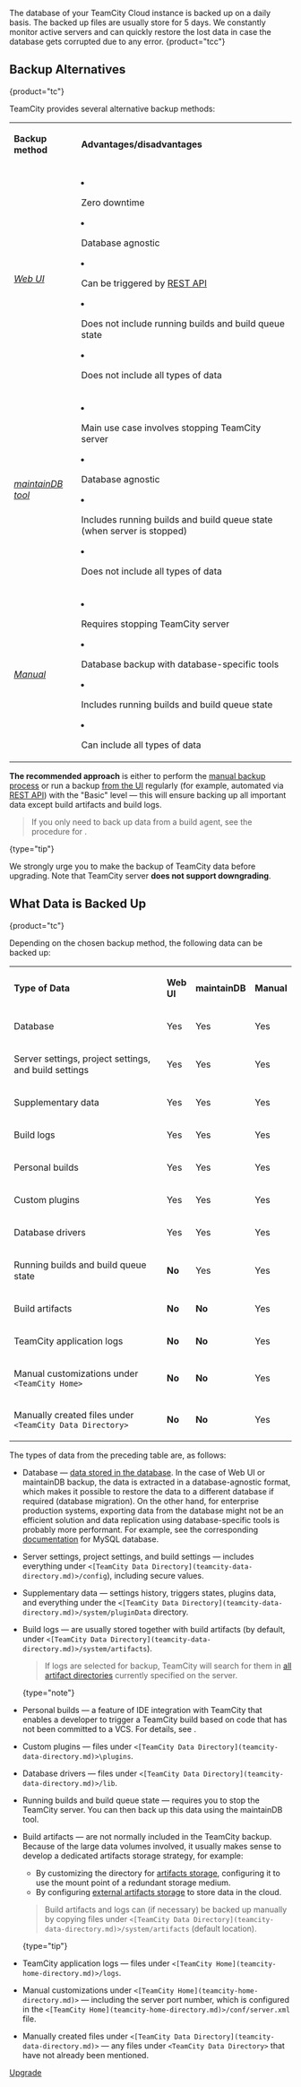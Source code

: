 [//]: # (title: TeamCity Data Backup)
[//]: # (auxiliary-id: TeamCity Data Backup)

The database of your TeamCity Cloud instance is backed up on a daily basis. The backed up files are usually store for 5 days. We constantly monitor active servers and can quickly restore the lost data in case the database gets corrupted due to any error.
{product="tcc"}

<anchor name="About+Data+Backup+in+TeamCity"/>

## Backup Alternatives
{product="tc"}

TeamCity provides several alternative backup methods:

<table>
<tr>
<td><p><b>Backup method</b></p></td>
<td><p><b>Advantages/disadvantages</b></p></td>
</tr>

<tr>
<td><p><a href="creating-backup-from-teamcity-web-ui.md"><i>Web UI</i></a></p></td>
<td><p>
<list>
<li><p>Zero downtime</p></li>
<li><p>Database agnostic</p></li>
<li><p>Can be triggered by <a href="https://www.jetbrains.com/help/teamcity/rest/manage-data-backup.html">REST API</a></p></li>
<li><p>Does not include running builds and build queue state</p></li>
<li><p>Does not include all types of data</p></li>
</list>
</p></td>
</tr>

<tr>
<td><p><a href="creating-backup-via-maintaindb-command-line-tool.md"><i>maintainDB tool</i></a></p></td>
<td><p>
<list>
<li><p>Main use case involves stopping TeamCity server</p></li>
<li><p>Database agnostic</p></li>
<li><p>Includes running builds and build queue state (when server is stopped)</p></li>
<li><p>Does not include all types of data</p></li>
</list>
</p></td>
</tr>

<tr>
<td><p><a href="manual-backup-and-restore.md"><i>Manual</i></a></p></td>
<td><p>
<list>
<li><p>Requires stopping TeamCity server</p></li>
<li><p>Database backup with database-specific tools</p></li>
<li><p>Includes running builds and build queue state</p></li>
<li><p>Can include all types of data</p></li>
</list>
</p></td>
</tr>

</table>

__The recommended approach__ is either to perform the [manual backup process](manual-backup-and-restore.md) or run a backup [from the UI](creating-backup-from-teamcity-web-ui.md) regularly (for example, automated via [REST API](https://www.jetbrains.com/help/teamcity/rest/manage-data-backup.html)) with the "Basic" level — this will ensure backing up all important data except build artifacts and build logs.

> If you only need to back up data from a build agent, see the procedure for [](backing-up-build-agent-s-data.md).
>
{type="tip"}

<note>

We strongly urge you to make the backup of TeamCity data before upgrading. Note that TeamCity server __does not support downgrading__.
</note>

<anchor name="Backing+up+Data"/>

## What Data is Backed Up
{product="tc"}

Depending on the chosen backup method, the following data can be backed up:

<table>
<tr>
<td width="280"><p><b>Type of Data</b></p></td>
<td><p><b>Web UI</b></p></td>
<td><p><b>maintainDB</b></p></td>
<td><p><b>Manual</b></p></td>
</tr>

<tr>
<td><p>Database</p></td>
<td><p>Yes</p></td>
<td><p>Yes</p></td>
<td><p>Yes</p></td>
</tr>

<tr>
<td><p>Server settings, project settings, and build settings</p></td>
<td><p>Yes</p></td>
<td><p>Yes</p></td>
<td><p>Yes</p></td>
</tr>

<tr>
<td><p>Supplementary data</p></td>
<td><p>Yes</p></td>
<td><p>Yes</p></td>
<td><p>Yes</p></td>
</tr>

<tr>
<td><p>Build logs</p></td>
<td><p>Yes</p></td>
<td><p>Yes</p></td>
<td><p>Yes</p></td>
</tr>

<tr>
<td><p>Personal builds</p></td>
<td><p>Yes</p></td>
<td><p>Yes</p></td>
<td><p>Yes</p></td>
</tr>

<tr>
<td><p>Custom plugins</p></td>
<td><p>Yes</p></td>
<td><p>Yes</p></td>
<td><p>Yes</p></td>
</tr>

<tr>
<td><p>Database drivers</p></td>
<td><p>Yes</p></td>
<td><p>Yes</p></td>
<td><p>Yes</p></td>
</tr>

<tr>
<td><p>Running builds and build queue state</p></td>
<td><p><b>No</b></p></td>
<td><p>Yes</p></td>
<td><p>Yes</p></td>
</tr>

<tr>
<td><p>Build artifacts</p></td>
<td><p><b>No</b></p></td>
<td><p><b>No</b></p></td>
<td><p>Yes</p></td>
</tr>

<tr>
<td><p>TeamCity application logs</p></td>
<td><p><b>No</b></p></td>
<td><p><b>No</b></p></td>
<td><p>Yes</p></td>
</tr>

<tr>
<td><p>Manual customizations under <code>&lt;TeamCity Home&gt;</code></p></td>
<td><p><b>No</b></p></td>
<td><p><b>No</b></p></td>
<td><p>Yes</p></td>
</tr>

<tr>
<td><p>Manually created files under <code>&lt;TeamCity Data Directory&gt;</code></p></td>
<td><p><b>No</b></p></td>
<td><p><b>No</b></p></td>
<td><p>Yes</p></td>
</tr>

</table>

The types of data from the preceding table are, as follows:

* Database — [data stored in the database](manual-backup-and-restore.md#Database+Data). In the case of Web UI or maintainDB backup, the data is extracted in a database-agnostic format, which makes it possible to restore the data to a different database if required (database migration). On the other hand, for enterprise production systems, exporting data from the database might not be an efficient solution and data replication using database-specific tools is probably more performant. For example, see the corresponding [documentation](https://dev.mysql.com/doc/refman/8.0/en/replication.html) for MySQL database.

* Server settings, project settings, and build settings — includes everything under `<[TeamCity Data Directory](teamcity-data-directory.md)>/config`), including secure values.
* Supplementary data — settings history, triggers states, plugins data, and everything under the `<[TeamCity Data Directory](teamcity-data-directory.md)>/system/pluginData` directory.
* Build logs — are usually stored together with build artifacts (by default, under `<[TeamCity Data Directory](teamcity-data-directory.md)>/system/artifacts`).
   > If logs are selected for backup, TeamCity will search for them in [all artifact directories](build-artifact.md) currently specified on the server.
   >
   {type="note"}
* Personal builds — a feature of IDE integration with TeamCity that enables a developer to trigger a TeamCity build based on code that has not been committed to a VCS. For details, see [](personal-build.md).
* Custom plugins — files under `<[TeamCity Data Directory](teamcity-data-directory.md)>\plugins`.
* Database drivers — files under `<[TeamCity Data Directory](teamcity-data-directory.md)>/lib`.
* Running builds and build queue state — requires you to stop the TeamCity server. You can then back up this data using the maintainDB tool.

* Build artifacts — are not normally included in the TeamCity backup. Because of the large data volumes involved, it usually makes sense to develop a dedicated artifacts storage strategy, for example:
   * By customizing the directory for [artifacts storage](teamcity-configuration-and-maintenance.md#artifact-directories), configuring it to use the mount point of a redundant storage medium.
   * By configuring [external artifacts storage](configuring-artifacts-storage.md#external-artifacts-storage) to store data in the cloud.
   > Build artifacts and logs can (if necessary) be backed up manually by copying files under `<[TeamCity Data Directory](teamcity-data-directory.md)>/system/artifacts` (default location).
   >
   {type="tip"}

* TeamCity application logs — files under `<[TeamCity Home](teamcity-home-directory.md)>/logs`.
* Manual customizations under `<[TeamCity Home](teamcity-home-directory.md)>` — including the server port number, which is configured in the `<[TeamCity Home](teamcity-home-directory.md)>/conf/server.xml` file.
* Manually created files under `<[TeamCity Data Directory](teamcity-data-directory.md)>` — any files under `<TeamCity Data Directory>` that have not already been mentioned.

[//]: # (Internal note. Do not delete. also https://youtrack.jetbrains.com/issue/TW-43056)

<seealso product="tc">
        <category ref="installation">
            <a href="upgrading-teamcity-server-and-agents.md">Upgrade</a>
        </category>
</seealso>